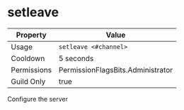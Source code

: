 # setleave

| Property | Value |
|----------|-------|
| Usage | `setleave <#channel>` |
| Cooldown | 5 seconds |
| Permissions | PermissionFlagsBits.Administrator |
| Guild Only | true |

Configure the server